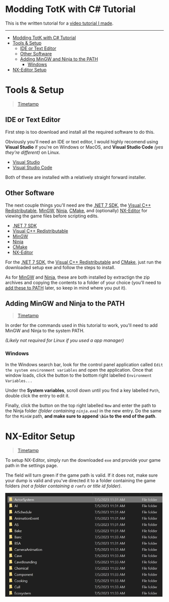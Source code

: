 # Modding TotK with C# Tutorial

This is the written tutorial for a [video tutorial I made](https://youtu.be/pKMcCp1WjoU).

---

- [Modding TotK with C# Tutorial](#modding-totk-with-c-tutorial)
- [Tools \& Setup](#tools--setup)
  - [IDE or Text Editor](#ide-or-text-editor)
  - [Other Software](#other-software)
  - [Adding MinGW and Ninja to the PATH](#adding-mingw-and-ninja-to-the-path)
    - [Windows](#windows)
- [NX-Editor Setup](#nx-editor-setup)

# Tools & Setup
> [Timetamp](https://www.youtube.com/watch?v=pKMcCp1WjoU&t=13s)

## IDE or Text Editor

First step is too download and install all the required software to do this.

Obviously you'll need an IDE or text editor, I would highly recomend using **Visual Studio** if you're on Windows or MacOS, and **Visual Studio Code** *(yes they're different)* on Linux.

- [Visual Studio](https://visualstudio.microsoft.com/)
- [Visual Studio Code](https://code.visualstudio.com/)

Both of these are installed with a relatively straight forward installer.

## Other Software

The next couple things you'll need are the [.NET 7 SDK](https://dotnet.microsoft.com/en-us/download/dotnet/7.0), the [Visual C++ Redistributable](https://learn.microsoft.com/en-us/cpp/windows/latest-supported-vc-redist?view=msvc-170#visual-studio-2015-2017-2019-and-2022), [MinGW](https://github.com/brechtsanders/winlibs_mingw/releases/tag/13.1.0-16.0.5-11.0.0-ucrt-r5), [Ninja](https://ninja-build.org/), [CMake](https://cmake.org/), and (optionally) [NX-Editor](https://nx-editor.github.io/) for viewing the game files before scripting edits.

- [.NET 7 SDK](https://dotnet.microsoft.com/en-us/download/dotnet/7.0)
- [Visual C++ Redistributable](https://learn.microsoft.com/en-us/cpp/windows/latest-supported-vc-redist?view=msvc-170#visual-studio-2015-2017-2019-and-2022)
- [MinGW](https://github.com/brechtsanders/winlibs_mingw/releases/tag/13.1.0-16.0.5-11.0.0-ucrt-r5)
- [Ninja](https://ninja-build.org/)
- [CMake](https://cmake.org/)
- [NX-Editor](https://nx-editor.github.io/)

For the [.NET 7 SDK](https://dotnet.microsoft.com/en-us/download/dotnet/7.0), the [Visual C++ Redistributable](https://learn.microsoft.com/en-us/cpp/windows/latest-supported-vc-redist?view=msvc-170#visual-studio-2015-2017-2019-and-2022) and [CMake](https://cmake.org/), just run the downloaded setup exe and follow the steps to install.

As for [MinGW](https://github.com/brechtsanders/winlibs_mingw/releases/tag/13.1.0-16.0.5-11.0.0-ucrt-r5) and [Ninja](https://ninja-build.org/), these are both installed by extractign the zip archives and copying the contents to a folder of your choice (you'll need to [add these to PATH]() later, so keep in mind where you put it).

## Adding MinGW and Ninja to the PATH
> [Timetamp](https://www.youtube.com/watch?v=pKMcCp1WjoU&t=350s)

In order for the commands used in this tutorial to work, you'll need to add MinGW and Ninja to the system PATH.

*(Likely not required for Linux if you used a app manager)*

### Windows

In the Windows search bar, look for the control panel application called `Edit the system environment variables` and open the application. Once that window loads, click the button to the bottom right labelled `Environment Variables...`

Under the **System variables**, scroll down until you find a key labelled `Path`, double click the entry to edit it.

Finally, click the button on the top right labelled `New` and enter the path to the Ninja folder *(folder containing `ninja.exe`)* in the new entry. Do the same for the `MinGW` path, **and make sure to append `\bin` to the end of the path**.

# NX-Editor Setup
> [Timetamp](https://www.youtube.com/watch?v=pKMcCp1WjoU&t=305s)

To setup NX-Editor, simply run the downloaded `exe` and provide your game path in the settings page.

The field will turn green if the game path is valid. If it does not, make sure your dump is valid and you've directed it to a folder containing the game folders *(not a folder containing a `romfs` or title id folder)*.

<img src="assets/game_dump.png" width=500>